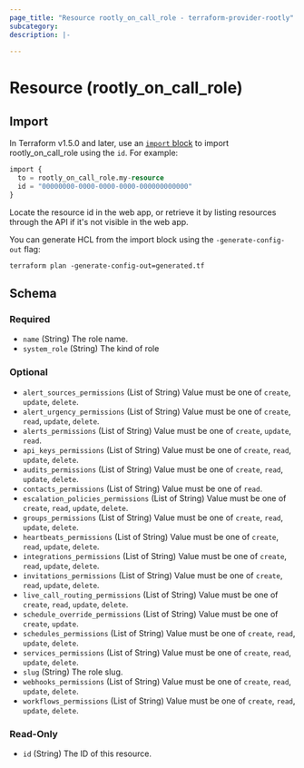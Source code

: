 ```yaml
---
page_title: "Resource rootly_on_call_role - terraform-provider-rootly"
subcategory:
description: |-
    
---
```


# Resource (rootly_on_call_role)





## Import

In Terraform v1.5.0 and later, use an [`import` block](https://developer.hashicorp.com/terraform/language/import) to import rootly_on_call_role using the `id`. For example:

```terraform
import {
  to = rootly_on_call_role.my-resource
  id = "00000000-0000-0000-0000-000000000000"
}
```

Locate the resource id in the web app, or retrieve it by listing resources through the API if it's not visible in the web app.

You can generate HCL from the import block using the `-generate-config-out` flag:

```console
terraform plan -generate-config-out=generated.tf
```

<!-- schema generated by tfplugindocs -->
## Schema

### Required

- `name` (String) The role name.
- `system_role` (String) The kind of role

### Optional

- `alert_sources_permissions` (List of String) Value must be one of `create`, `update`, `delete`.
- `alert_urgency_permissions` (List of String) Value must be one of `create`, `read`, `update`, `delete`.
- `alerts_permissions` (List of String) Value must be one of `create`, `update`, `read`.
- `api_keys_permissions` (List of String) Value must be one of `create`, `read`, `update`, `delete`.
- `audits_permissions` (List of String) Value must be one of `create`, `read`, `update`, `delete`.
- `contacts_permissions` (List of String) Value must be one of `read`.
- `escalation_policies_permissions` (List of String) Value must be one of `create`, `read`, `update`, `delete`.
- `groups_permissions` (List of String) Value must be one of `create`, `read`, `update`, `delete`.
- `heartbeats_permissions` (List of String) Value must be one of `create`, `read`, `update`, `delete`.
- `integrations_permissions` (List of String) Value must be one of `create`, `read`, `update`, `delete`.
- `invitations_permissions` (List of String) Value must be one of `create`, `read`, `update`, `delete`.
- `live_call_routing_permissions` (List of String) Value must be one of `create`, `read`, `update`, `delete`.
- `schedule_override_permissions` (List of String) Value must be one of `create`, `update`.
- `schedules_permissions` (List of String) Value must be one of `create`, `read`, `update`, `delete`.
- `services_permissions` (List of String) Value must be one of `create`, `read`, `update`, `delete`.
- `slug` (String) The role slug.
- `webhooks_permissions` (List of String) Value must be one of `create`, `read`, `update`, `delete`.
- `workflows_permissions` (List of String) Value must be one of `create`, `read`, `update`, `delete`.

### Read-Only

- `id` (String) The ID of this resource.
